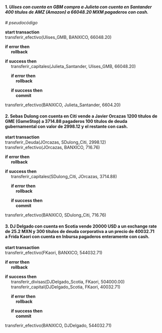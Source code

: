 #### 1. *Ulises con cuenta en GBM compra a Julieta con cuenta en Santander 400 títulos de AMZ (Amazon) a 66048.20 MXM pagaderos con cash.*

*\# pseudocódigo*

**start transaction**  
transferir_efectivo(Ulises_GMB, BANXICO, 66048.20)

**if error then**  
&nbsp;&nbsp;&nbsp;&nbsp; **rollback**  

 **if success then**  
&nbsp;&nbsp;&nbsp;&nbsp; transferir_capitales(Julieta_Santander, Ulises_GMB, 66048.20)  

&nbsp;&nbsp;&nbsp;&nbsp; **if error then**  
&nbsp;&nbsp;&nbsp;&nbsp;&nbsp;&nbsp;&nbsp;&nbsp; **rollback** 

&nbsp;&nbsp;&nbsp;&nbsp; **if success then**  
&nbsp;&nbsp;&nbsp;&nbsp;&nbsp;&nbsp;&nbsp;&nbsp; **commit**  

transferir_efectivo(BANXICO, Julieta_Santander, 6604.20)  

#### 2. Sebas Dulong con cuenta en Citi vende a Javier Orcazas 1200 títulos de GME (GameStop) a 3714.88 pagaderos 100 títulos de deuda gubernamental con valor de 2998.12 y el restante con cash.  

**start transaction**  
transferir_Deuda(JOrcazas, SDulong_Citi, 2998.12)  
transferir_efectivo(JOrcazas, BANXICO, 716.76)

**if error then**  
&nbsp;&nbsp;&nbsp;&nbsp; **rollback**  

**if success then**  
&nbsp;&nbsp;&nbsp;&nbsp; transferir_capitales(SDulong_Citi, JOrcazas, 3714.88)  

&nbsp;&nbsp;&nbsp;&nbsp; **if error then**  
&nbsp;&nbsp;&nbsp;&nbsp;&nbsp;&nbsp;&nbsp;&nbsp; **rollback** 

&nbsp;&nbsp;&nbsp;&nbsp; **if success then**  
&nbsp;&nbsp;&nbsp;&nbsp;&nbsp;&nbsp;&nbsp;&nbsp; **commit**  

transferir_efectivo(BANXICO, SDulong_Citi, 716.76)  


#### 3. DJ Delgado con cuenta en Scotia vende 20000 USD a un exchange rate de 25.2 MXN y 300 títulos de deuda corporativa a un precio de 40032.71 a Frida Kaori con cuenta en Inbursa pagaderos enteramente con cash.

**start transaction**  
transferir_efectivo(FKaori, BANXICO, 544032.71)

**if error then**  
&nbsp;&nbsp;&nbsp;&nbsp; **rollback**  

**if success then**  
&nbsp;&nbsp;&nbsp;&nbsp; transferir_divisas(DJDelgado_Scotia, FKaori, 504000.00)  
&nbsp;&nbsp;&nbsp;&nbsp; transferir_capital(DJDelgado_Scotia, FKaori, 40032.71)  

&nbsp;&nbsp;&nbsp;&nbsp; **if error then**  
&nbsp;&nbsp;&nbsp;&nbsp;&nbsp;&nbsp;&nbsp;&nbsp; **rollback** 

&nbsp;&nbsp;&nbsp;&nbsp; **if success then**  
&nbsp;&nbsp;&nbsp;&nbsp;&nbsp;&nbsp;&nbsp;&nbsp; **commit**  

transferir_efectivo(BANXICO, DJDelgado, 544032.71)  

